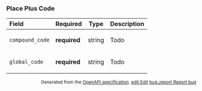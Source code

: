 <!--- This is a generated file, do not edit! -->
<!--- [START maps_http_schema_placepluscode] -->
<h3 class="schema-object" id="PlacePlusCode">Place Plus Code</h3>

| Field           | Required     | Type   | Description                                                |
| :-------------- | ------------ | ------ | ---------------------------------------------------------- |
| `compound_code` | **required** | string | <div class="nonref-property-description"><p>Todo</p></div> |
| `global_code`   | **required** | string | <div class="nonref-property-description"><p>Todo</p></div> |

<p style="text-align: right; font-size: smaller;">Generated from the <a class="gc-analytics-event" data-category="GMP" data-label="openapi-github" href="https://github.com/googlemaps/openapi-specification" title="Google Maps Platform OpenAPI Specification" class="external">OpenAPI specification</a>.
 <a class="gc-analytics-event" data-category="GMP" data-label="openapi-github" href="https://github.com/googlemaps/openapi-specification/blob/main/specification/schema" title="Edit on GitHub"><span class="material-icons">edit</span> Edit</a>
 <a class="gc-analytics-event" data-category="GMP" data-label="openapi-github" href="https://github.com/googlemaps/openapi-specification/issues/new?assignees=&labels=type%3A+bug%2C+triage+me&template=bug_report.md&title=[schema] Bug - PlacePlusCode" title="File bug for schema on GitHub"><span class="material-icons">bug_report</span> Report bug</a>
</p>

<!--- [END maps_http_schema_placepluscode] -->
